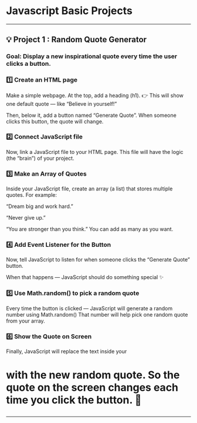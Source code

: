 # Javascript Basic Projects 
---
## 💡 Project 1 : Random Quote Generator

### Goal: Display a new inspirational quote every time the user clicks a button.


### 1️⃣ Create an HTML page

Make a simple webpage.
At the top, add a heading (h1).
👉 This will show one default quote — like “Believe in yourself!”

Then, below it, add a button named “Generate Quote”.
When someone clicks this button, the quote will change.

### 2️⃣ Connect JavaScript file

Now, link a JavaScript file to your HTML page.
This file will have the logic (the “brain”) of your project.

### 3️⃣ Make an Array of Quotes

Inside your JavaScript file, create an array (a list) that stores multiple quotes.
For example:

“Dream big and work hard.”

“Never give up.”

“You are stronger than you think.”
You can add as many as you want.

### 4️⃣ Add Event Listener for the Button

Now, tell JavaScript to listen for when someone clicks the “Generate Quote” button.

When that happens —
JavaScript should do something special ✨

### 5️⃣ Use Math.random() to pick a random quote

Every time the button is clicked —
JavaScript will generate a random number using Math.random()
That number will help pick one random quote from your array.

### 6️⃣ Show the Quote on Screen

Finally, JavaScript will replace the text inside your <h1> with the new random quote.
So the quote on the screen changes each time you click the button. 💬

---
